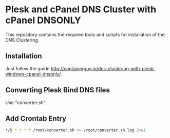 # Plesk and cPanel DNS Cluster with cPanel DNSONLY

This repository contains the required tools and scripts for installation of the DNS Clustering.

## Installation

Just follow the guide http://containerguy.io/dns-clustering-with-plesk-windows-cpanel-dnsonly/.

## Converting Plesk Bind DNS files 

Use "converter.sh".

## Add Crontab Entry

```bash
*/5 * * * * /root/converter.sh >> /root/converter.sh.log 2>&1
```
